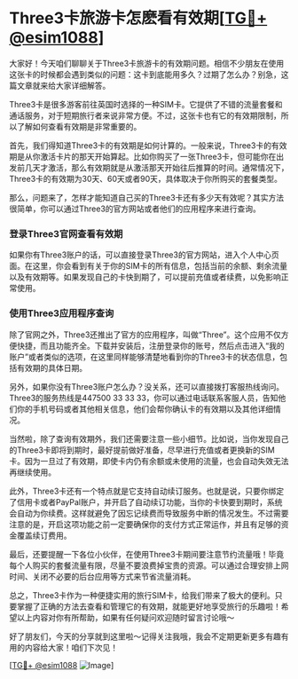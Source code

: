 # Three3卡旅游卡怎麽看有效期[[TG💪+ @esim1088](https://t.me/s/esim1088)]

大家好！今天咱们聊聊关于Three3卡旅游卡的有效期问题。相信不少朋友在使用这张卡的时候都会遇到类似的问题：这卡到底能用多久？过期了怎么办？别急，这篇文章就来给大家详细解答。

Three3卡是很多游客前往英国时选择的一种SIM卡。它提供了不错的流量套餐和通话服务，对于短期旅行者来说非常方便。不过，这张卡也有它的有效期限制，所以了解如何查看有效期是非常重要的。

首先，我们得知道Three3卡的有效期是如何计算的。一般来说，Three3卡的有效期是从你激活卡片的那天开始算起。比如你购买了一张Three3卡，但可能你在出发前几天才激活，那么有效期就是从激活那天开始往后推算的时间。通常情况下，Three3卡的有效期为30天、60天或者90天，具体取决于你所购买的套餐类型。

那么，问题来了，怎样才能知道自己买的Three3卡还有多少天有效呢？其实方法很简单，你可以通过Three3的官方网站或者他们的应用程序来进行查询。

### 登录Three3官网查看有效期

如果你有Three3账户的话，可以直接登录Three3的官方网站，进入个人中心页面。在这里，你会看到有关于你的SIM卡的所有信息，包括当前的余额、剩余流量以及有效期等。如果发现自己的卡快到期了，可以提前充值或者续费，以免影响正常使用。

### 使用Three3应用程序查询

除了官网之外，Three3还推出了官方的应用程序，叫做“Three”。这个应用不仅方便快捷，而且功能齐全。下载并安装后，注册登录你的账号，然后点击进入“我的账户”或者类似的选项，在这里同样能够清楚地看到你的Three3卡的状态信息，包括有效期的具体日期。

另外，如果你没有Three3账户怎么办？没关系，还可以直接拨打客服热线询问。Three3的服务热线是447500 33 33 33，你可以通过电话联系客服人员，告知他们你的手机号码或者其他相关信息，他们会帮你确认卡的有效期以及其他详细情况。

当然啦，除了查询有效期外，我们还需要注意一些小细节。比如说，当你发现自己的Three3卡即将到期时，最好提前做好准备，尽早进行充值或者更换新的SIM卡。因为一旦过了有效期，即使卡内仍有余额或未使用的流量，也会自动失效无法再继续使用。

此外，Three3卡还有一个特点就是它支持自动续订服务。也就是说，只要你绑定了信用卡或者PayPal账户，并开启了自动续订功能，当你的卡快要到期时，系统会自动为你续费。这样就避免了因忘记续费而导致服务中断的情况发生。不过需要注意的是，开启这项功能之前一定要确保你的支付方式正常运作，并且有足够的资金覆盖续订费用。

最后，还要提醒一下各位小伙伴，在使用Three3卡期间要注意节约流量哦！毕竟每个人购买的套餐流量有限，尽量不要浪费掉宝贵的资源。可以通过合理安排上网时间、关闭不必要的后台应用等方式来节省流量消耗。

总之，Three3卡作为一种便捷实用的旅行SIM卡，给我们带来了极大的便利。只要掌握了正确的方法去查看和管理它的有效期，就能更好地享受旅行的乐趣啦！希望以上内容对你有所帮助，如果有任何疑问欢迎随时留言讨论哦～

好了朋友们，今天的分享就到这里啦～记得关注我哦，我会不定期更新更多有趣有用的内容给大家！咱们下次见！

[[TG💪+ @esim1088](https://t.me/s/esim1088) ![Image](https://i.postimg.cc/4NQfJmqS/Snipaste-2025-05-13-00-14-12.png)]